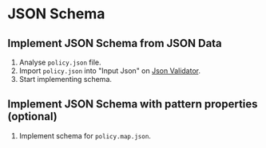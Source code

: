 # JSON Schema

## Implement JSON Schema from JSON Data

1. Analyse `policy.json` file.
2. Import `policy.json` into "Input Json" on
[Json Validator](https://www.jsonschemavalidator.net/).
3. Start implementing schema.

## Implement JSON Schema with pattern properties (optional)

1. Implement schema for `policy.map.json`.
